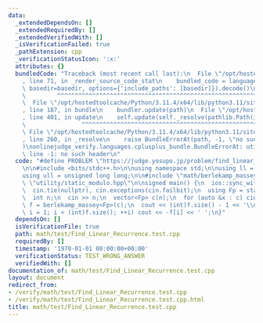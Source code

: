 ```yaml
---
data:
  _extendedDependsOn: []
  _extendedRequiredBy: []
  _extendedVerifiedWith: []
  _isVerificationFailed: true
  _pathExtension: cpp
  _verificationStatusIcon: ':x:'
  attributes: {}
  bundledCode: "Traceback (most recent call last):\n  File \"/opt/hostedtoolcache/Python/3.11.4/x64/lib/python3.11/site-packages/onlinejudge_verify/documentation/build.py\"\
    , line 71, in _render_source_code_stat\n    bundled_code = language.bundle(stat.path,\
    \ basedir=basedir, options={'include_paths': [basedir]}).decode()\n          \
    \         ^^^^^^^^^^^^^^^^^^^^^^^^^^^^^^^^^^^^^^^^^^^^^^^^^^^^^^^^^^^^^^^^^^^^^^^^^^^^^^^^^\n\
    \  File \"/opt/hostedtoolcache/Python/3.11.4/x64/lib/python3.11/site-packages/onlinejudge_verify/languages/cplusplus.py\"\
    , line 187, in bundle\n    bundler.update(path)\n  File \"/opt/hostedtoolcache/Python/3.11.4/x64/lib/python3.11/site-packages/onlinejudge_verify/languages/cplusplus_bundle.py\"\
    , line 401, in update\n    self.update(self._resolve(pathlib.Path(included), included_from=path))\n\
    \                ^^^^^^^^^^^^^^^^^^^^^^^^^^^^^^^^^^^^^^^^^^^^^^^^^^^^^^^^^\n \
    \ File \"/opt/hostedtoolcache/Python/3.11.4/x64/lib/python3.11/site-packages/onlinejudge_verify/languages/cplusplus_bundle.py\"\
    , line 260, in _resolve\n    raise BundleErrorAt(path, -1, \"no such header\"\
    )\nonlinejudge_verify.languages.cplusplus_bundle.BundleErrorAt: utility/static_modulo.hpp:\
    \ line -1: no such header\n"
  code: "#define PROBLEM \"https://judge.yosupo.jp/problem/find_linear_recurrence\"\
    \n\n#include <bits/stdc++.h>\n\nusing namespace std;\n\nusing ll = long long;\n\
    using ull = unsigned long long;\n\n#include \"math/berlekamp_massey.hpp\"\n#include\
    \ \"utility/static_modulo.hpp\"\n\nsigned main() {\n  ios::sync_with_stdio(false);\n\
    \  cin.tie(nullptr), cin.exceptions(cin.failbit);\n  using Fp = static_modulo<998244353>;\n\
    \  int n;\n  cin >> n;\n  vector<Fp> c(n);\n  for (auto &x : c) cin >> x;\n  auto\
    \ f = berlekamp_massey<Fp>(c);\n  cout << (int)f.size() - 1 << '\\n';\n  for (int\
    \ i = 1; i < (int)f.size(); ++i) cout << -f[i] << ' ';\n}"
  dependsOn: []
  isVerificationFile: true
  path: math/test/Find_Linear_Recurrence.test.cpp
  requiredBy: []
  timestamp: '1970-01-01 00:00:00+00:00'
  verificationStatus: TEST_WRONG_ANSWER
  verifiedWith: []
documentation_of: math/test/Find_Linear_Recurrence.test.cpp
layout: document
redirect_from:
- /verify/math/test/Find_Linear_Recurrence.test.cpp
- /verify/math/test/Find_Linear_Recurrence.test.cpp.html
title: math/test/Find_Linear_Recurrence.test.cpp
---
```

